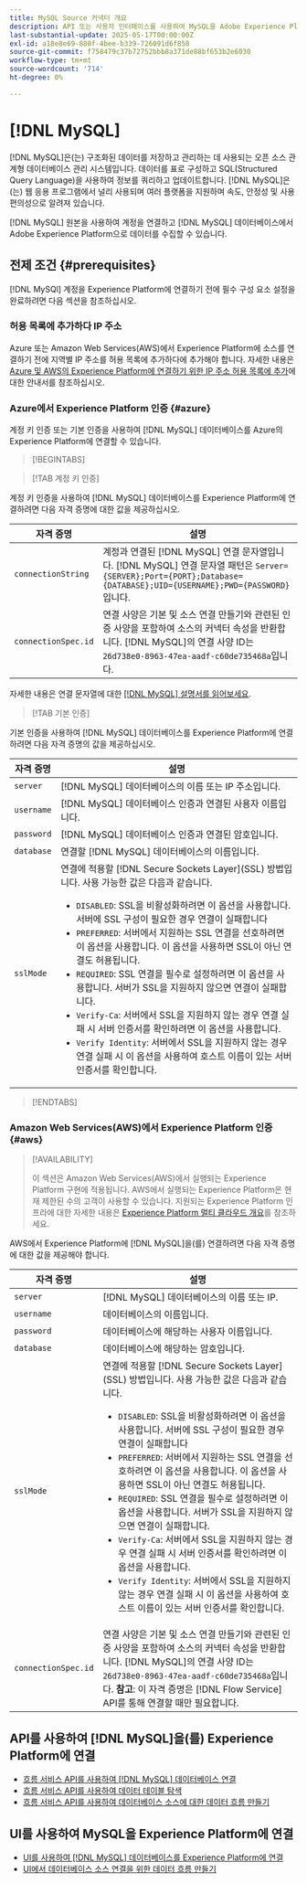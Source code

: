 ```yaml
---
title: MySQL Source 커넥터 개요
description: API 또는 사용자 인터페이스를 사용하여 MySQL을 Adobe Experience Platform에 연결하는 방법에 대해 알아봅니다.
last-substantial-update: 2025-05-17T00:00:00Z
exl-id: a18e8e69-880f-4bee-b339-726091d6f858
source-git-commit: f758479c37b72752bbb8a371de88bf653b2e6030
workflow-type: tm+mt
source-wordcount: '714'
ht-degree: 0%

---
```


# [!DNL MySQL]

[!DNL MySQL]은(는) 구조화된 데이터를 저장하고 관리하는 데 사용되는 오픈 소스 관계형 데이터베이스 관리 시스템입니다. 데이터를 표로 구성하고 SQL(Structured Query Language)을 사용하여 정보를 쿼리하고 업데이트합니다. [!DNL MySQL]은(는) 웹 응용 프로그램에서 널리 사용되며 여러 플랫폼을 지원하며 속도, 안정성 및 사용 편의성으로 알려져 있습니다.

[!DNL MySQL] 원본을 사용하여 계정을 연결하고 [!DNL MySQL] 데이터베이스에서 Adobe Experience Platform으로 데이터를 수집할 수 있습니다.

## 전제 조건 {#prerequisites}

[!DNL MySQl] 계정을 Experience Platform에 연결하기 전에 필수 구성 요소 설정을 완료하려면 다음 섹션을 참조하십시오.

### 허용 목록에 추가하다 IP 주소

Azure 또는 Amazon Web Services(AWS)에서 Experience Platform에 소스를 연결하기 전에 지역별 IP 주소를 허용 목록에 추가하다에 추가해야 합니다. 자세한 내용은 [Azure 및 AWS의 Experience Platform에 연결하기 위한 IP 주소 허용 목록에 추가](../../ip-address-allow-list.md)에 대한 안내서를 참조하십시오.

### Azure에서 Experience Platform 인증 {#azure}

계정 키 인증 또는 기본 인증을 사용하여 [!DNL MySQL] 데이터베이스를 Azure의 Experience Platform에 연결할 수 있습니다.

>[!BEGINTABS]

>[!TAB 계정 키 인증]

계정 키 인증을 사용하여 [!DNL MySQL] 데이터베이스를 Experience Platform에 연결하려면 다음 자격 증명에 대한 값을 제공하십시오.

| 자격 증명 | 설명 |
| --- | --- |
| `connectionString` | 계정과 연결된 [!DNL MySQL] 연결 문자열입니다. [!DNL MySQL] 연결 문자열 패턴은 `Server={SERVER};Port={PORT};Database={DATABASE};UID={USERNAME};PWD={PASSWORD}`입니다. |
| `connectionSpec.id` | 연결 사양은 기본 및 소스 연결 만들기와 관련된 인증 사양을 포함하여 소스의 커넥터 속성을 반환합니다. [!DNL MySQL]의 연결 사양 ID는 `26d738e0-8963-47ea-aadf-c60de735468a`입니다. |

자세한 내용은 연결 문자열에 대한 [[!DNL MySQL] 설명서를 읽어보세요](https://dev.mysql.com/doc/connector-net/en/connector-net-connections-string.html).

>[!TAB 기본 인증]

기본 인증을 사용하여 [!DNL MySQL] 데이터베이스를 Experience Platform에 연결하려면 다음 자격 증명의 값을 제공하십시오.

| 자격 증명 | 설명 |
| --- | --- |
| `server` | [!DNL MySQL] 데이터베이스의 이름 또는 IP 주소입니다. |
| `username` | [!DNL MySQL] 데이터베이스 인증과 연결된 사용자 이름입니다. |
| `password` | [!DNL MySQL] 데이터베이스 인증과 연결된 암호입니다. |
| `database` | 연결할 [!DNL MySQL] 데이터베이스의 이름입니다. |
| `sslMode` | 연결에 적용할 [!DNL Secure Sockets Layer]&#x200B;(SSL) 방법입니다. 사용 가능한 값은 다음과 같습니다. <ul><li>`DISABLED`: SSL을 비활성화하려면 이 옵션을 사용합니다. 서버에 SSL 구성이 필요한 경우 연결이 실패합니다</li><li>`PREFERRED`: 서버에서 지원하는 SSL 연결을 선호하려면 이 옵션을 사용합니다. 이 옵션을 사용하면 SSL이 아닌 연결도 허용됩니다.</li><li>`REQUIRED`: SSL 연결을 필수로 설정하려면 이 옵션을 사용합니다. 서버가 SSL을 지원하지 않으면 연결이 실패합니다.</li><li>`Verify-Ca`: 서버에서 SSL을 지원하지 않는 경우 연결 실패 시 서버 인증서를 확인하려면 이 옵션을 사용합니다.</li><li>`Verify Identity`: 서버에서 SSL을 지원하지 않는 경우 연결 실패 시 이 옵션을 사용하여 호스트 이름이 있는 서버 인증서를 확인합니다.</li></ul> |

>[!ENDTABS]

### Amazon Web Services(AWS)에서 Experience Platform 인증 {#aws}

>[!AVAILABILITY]
>
>이 섹션은 Amazon Web Services(AWS)에서 실행되는 Experience Platform 구현에 적용됩니다. AWS에서 실행되는 Experience Platform은 현재 제한된 수의 고객이 사용할 수 있습니다. 지원되는 Experience Platform 인프라에 대한 자세한 내용은 [Experience Platform 멀티 클라우드 개요](../../../landing/multi-cloud.md)를 참조하세요.

AWS에서 Experience Platform에 [!DNL MySQL]을(를) 연결하려면 다음 자격 증명에 대한 값을 제공해야 합니다.

| 자격 증명 | 설명 |
| --- | --- |
| `server` | [!DNL MySQL] 데이터베이스의 이름 또는 IP. |
| `username` | 데이터베이스의 이름입니다. |
| `password` | 데이터베이스에 해당하는 사용자 이름입니다. |
| `database` | 데이터베이스에 해당하는 암호입니다. |
| `sslMode` | 연결에 적용할 [!DNL Secure Sockets Layer]&#x200B;(SSL) 방법입니다. 사용 가능한 값은 다음과 같습니다. <ul><li>`DISABLED`: SSL을 비활성화하려면 이 옵션을 사용합니다. 서버에 SSL 구성이 필요한 경우 연결이 실패합니다</li><li>`PREFERRED`: 서버에서 지원하는 SSL 연결을 선호하려면 이 옵션을 사용합니다. 이 옵션을 사용하면 SSL이 아닌 연결도 허용됩니다.</li><li>`REQUIRED`: SSL 연결을 필수로 설정하려면 이 옵션을 사용합니다. 서버가 SSL을 지원하지 않으면 연결이 실패합니다.</li><li>`Verify-Ca`: 서버에서 SSL을 지원하지 않는 경우 연결 실패 시 서버 인증서를 확인하려면 이 옵션을 사용합니다.</li><li>`Verify Identity`: 서버에서 SSL을 지원하지 않는 경우 연결 실패 시 이 옵션을 사용하여 호스트 이름이 있는 서버 인증서를 확인합니다.</li></ul> |
| `connectionSpec.id` | 연결 사양은 기본 및 소스 연결 만들기와 관련된 인증 사양을 포함하여 소스의 커넥터 속성을 반환합니다. [!DNL MySQL]의 연결 사양 ID는 `26d738e0-8963-47ea-aadf-c60de735468a`입니다. **참고**: 이 자격 증명은 [!DNL Flow Service] API를 통해 연결할 때만 필요합니다. |

## API를 사용하여 [!DNL MySQL]을(를) Experience Platform에 연결

- [흐름 서비스 API를 사용하여  [!DNL MySQL] 데이터베이스 연결](../../tutorials/api/create/databases/mysql.md)
- [흐름 서비스 API를 사용하여 데이터 테이블 탐색](../../tutorials/api/explore/tabular.md)
- [흐름 서비스 API를 사용하여 데이터베이스 소스에 대한 데이터 흐름 만들기](../../tutorials/api/collect/database-nosql.md)

## UI를 사용하여 MySQL을 Experience Platform에 연결

- [UI를 사용하여  [!DNL MySQL] 데이터베이스를 Experience Platform에 연결](../../tutorials/ui/create/databases/mysql.md)
- [UI에서 데이터베이스 소스 연결을 위한 데이터 흐름 만들기](../../tutorials/ui/dataflow/databases.md)
